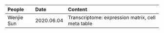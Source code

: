 | People | Date | Content |
| :----------- | :-----------  | :----------- |
| Wenjie Sun | 2020.06.04 | Transcriptome: expression matrix, cell meta table |
